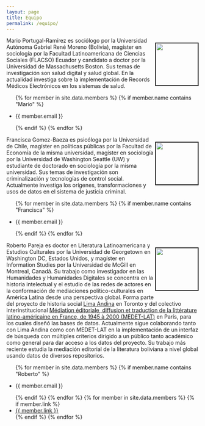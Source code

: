 ```yaml
---
layout: page
title: Equipo
permalink: /equipo/
---
```


<div>
<div style="clear: right;">
    <p style="float: right;"><img src="\assets\images\mario-foto-perfil.jpg" height="110px" width="110px" border="2px"></p>
    <p>Mario Portugal-Ramírez es sociólogo por la Universidad Autónoma Gabriel René Moreno (Bolivia), magíster en sociología por la Facultad Latinoamericana de Ciencias Sociales (FLACSO) Ecuador y candidato a doctor por la Universidad de Massachusetts Boston. Sus temas de investigación son salud digital y salud global. En la actualidad investiga sobre la implementación de Records Médicos Electrónicos en los sistemas de salud.</p>
<ul>
{% for member in site.data.members %}
    {% if member.name contains "Mario" %}
  <li>
    <p>
      {{ member.email }}
    </p>        
  </li>
    {% endif %}
{% endfor %}
</ul>
</div>
<div style="clear: right;">
    <p style="float: right;"><img src="\assets\images\francisca-foto-perfil.png" height="110px" width="110px" border="2px"></p>
    <p>Francisca Gomez-Baeza es psicóloga por la Universidad de Chile, magíster en políticas públicas por la Facultad de Economía de la misma universidad, magíster en sociología por la Universidad de Washington Seattle (UW) y estudiante de doctorado en sociología por la misma universidad. Sus temas de investigación son criminalización y tecnologías de control social. Actualmente investiga los orígenes, transformaciones y usos de datos en el sistema de justicia criminal.</p>
<ul>
{% for member in site.data.members %}
    {% if member.name contains "Francisca" %}
  <li>
    <p>
      {{ member.email }}
    </p>
  </li>
    {% endif %}
{% endfor %}
</ul>
</div>
<div style="clear: right;">
    <p style="float: right;"><img src="\assets\images\roberto-foto-perfil.bmp" height="110px" width="110px" border="2px"></p>
    <p>Roberto Pareja es doctor en Literatura Latinoamericana y Estudios Culturales por la Universidad de Georgetown en Washington DC, Estados Unidos, y magíster en Information Studies por la Universidad de McGill en Montreal, Canadá. Su trabajo como investigador en las Humanidades y Humanidades Digitales se concentra en la historia intelectual y el estudio de las redes de actores en la conformación de mediaciones político-culturales en América Latina desde una perspectiva global. Forma parte del proyecto de historia social <a href="https://limandina.org/">Lima Andina</a> en Toronto y del colectivo interinstitucional <a href="https://www.projet-medetlat.com/">Médiation éditoriale, diffusion et traduction de la littérature latino-américaine en France, de 1945 à 2000 (MEDET-LAT)</a> en París, para los cuales diseñó las bases de datos. Actualmente sigue colaborando tanto con Lima Andina como con MEDET-LAT en la implementación de un interfaz de búsqueda con múltiples criterios dirigido a un público tanto académico como general para dar acceso a los datos del proyecto. Su trabajo más reciente estudia la mediación editorial de la literatura boliviana a nivel global usando datos de diversos repositorios.</p>
<ul>
{% for member in site.data.members %}
    {% if member.name contains "Roberto" %}
  <li>
    <p>
      {{ member.email }}
    </p>
  </li>
    {% endif %}
{% endfor %}
{% for member in site.data.members %}
    {% if member.link %}
  <li>
    <a href="{{ member.link }}">{{ member.link }}</a>
  </li>
    {% endif %}
{% endfor %}
</ul>
</div>
